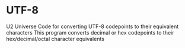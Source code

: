 # UTF-8
U2 Universe Code for converting UTF-8 codepoints to their equivalent characters
This program converts decimal or hex codepoints  to their hex/decimal/octal character equivalents
